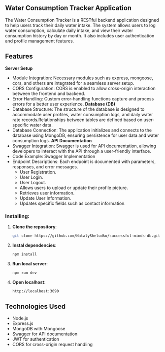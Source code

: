 ## Water Consumption Tracker Application
The Water Consumption Tracker is a RESTful backend application designed to help users track their daily water intake. 
The system allows users to log water consumption, calculate daily intake, and view their water consumption history by day or month. 
It also includes user authentication and profile management features.

## Features

**Server Setup**
- Module Integration: Necessary modules such as express, mongoose, cors, and others are integrated for a seamless server setup.
- CORS Configuration: CORS is enabled to allow cross-origin interaction between the frontend and backend.
- Error Handling: Custom error-handling functions capture and process errors for a better user experience.
**Database (DB)**
- Database Structure: The structure of the database is designed to accommodate user profiles, water consumption logs, and daily water rate records.Relationships between tables are defined based on user-specific water data.
- Database Connection: The application initializes and connects to the database using MongoDB, ensuring persistence for user data and water consumption logs.
**API Documentation**
- Swagger Integration: Swagger is used for API documentation, allowing developers to interact with the API through a user-friendly interface.
- Code Example: Swagger Implementation
- Endpoint Descriptions: Each endpoint is documented with parameters, responses, and error messages.
  - User Registration.
  - User Login.
  - User Logout.
  - Allows users to upload or update their profile picture.
  - Retrieves user information.
  - Update User Information.
  - Updates specific fields such as contact information.

### Installing:
1. **Clone the repository**:
   ```bash
   git clone https://github.com/NatalySheludko/successful-minds-db.git

3. **Instal dependencies**:
   ```bash 
   npm install

4. **Run local server**:
   ```bash
   npm run dev

5. **Open localhost**:
   ```bash  		
   http://localhost:3090

## Technologies Used
- Node.js
- Express.js
- MongoDB with Mongoose
- Swagger for API documentation
- JWT for authentication
- CORS for cross-origin request handling

